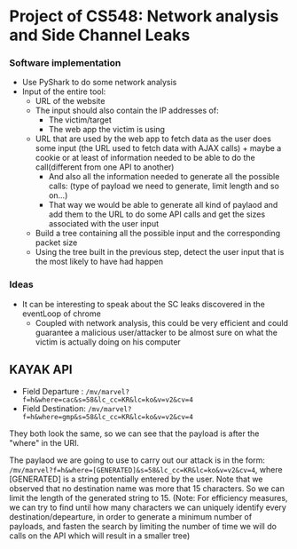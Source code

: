 # Project of CS548: Network analysis and Side Channel Leaks

### Software implementation
- Use PyShark to do some network analysis
- Input of the entire tool:
  - URL of the website 
  - The input should also contain the IP addresses of:
    - The victim/target
    - The web app the victim is using
  - URL that are used by the web app to fetch data as the user does some input (the URL used to fetch data with AJAX calls) + maybe a cookie or at least of information needed to be able to do the call(different from one API to another)
    - And also all the information needed to generate all the possible calls: (type of payload we need to generate, limit length and so on...)
    - That way we would be able to generate all kind of paylaod and add them to the URL to do some API calls and get the sizes associated with the user input
  - Build a tree containing all the possible input and the corresponding packet size
  - Using the tree built in the previous step, detect the user input that is the most likely to have had happen

### Ideas

- It can be interesting to speak about the SC leaks discovered in the eventLoop of chrome
  - Coupled with network analysis, this could be very efficient and could guarantee a malicious user/attacker to be almost sure on what the victim is actually doing on his computer

## KAYAK API

-  Field Departure : `/mv/marvel?f=h&where=cac&s=58&lc_cc=KR&lc=ko&v=v2&cv=4`
- Field Destination: `/mv/marvel?f=h&where=gmp&s=58&lc_cc=KR&lc=ko&v=v2&cv=4`

They both look the same, so we can see that the payload is after the "where" in the URI.

The paylaod we are going to use to carry out our attack is in the form:
`/mv/marvel?f=h&where=[GENERATED]&s=58&lc_cc=KR&lc=ko&v=v2&cv=4`, where [GENERATED] is a string potentially entered by the user. Note that we observed that no destination name was more that 15 characters. So we can limit the length of the generated string to 15. (Note: For efficiency measures, we can try to find until how many characters we can uniquely identify every destination/depearture, in order to generate a minimum number of payloads, and fasten the search by limiting the number of time we will do calls on the API which will result in a smaller tree)



